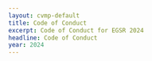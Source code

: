 ```yaml
---
layout: cvmp-default
title: Code of Conduct
excerpt: Code of Conduct for EGSR 2024
headline: Code of Conduct
year: 2024
---
```

